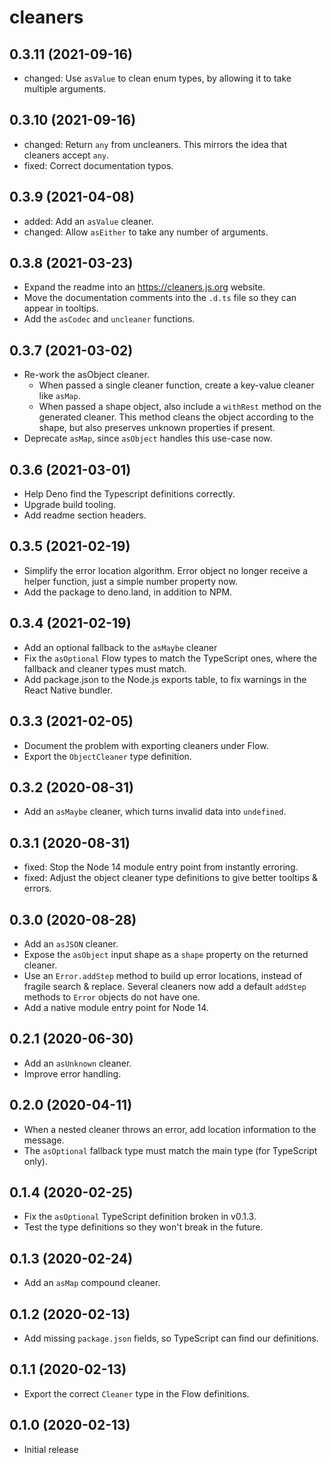 # cleaners

## 0.3.11 (2021-09-16)

- changed: Use `asValue` to clean enum types, by allowing it to take multiple arguments.

## 0.3.10 (2021-09-16)

- changed: Return `any` from uncleaners. This mirrors the idea that cleaners accept `any`.
- fixed: Correct documentation typos.

## 0.3.9 (2021-04-08)

- added: Add an `asValue` cleaner.
- changed: Allow `asEither` to take any number of arguments.

## 0.3.8 (2021-03-23)

- Expand the readme into an https://cleaners.js.org website.
- Move the documentation comments into the `.d.ts` file so they can appear in tooltips.
- Add the `asCodec` and `uncleaner` functions.

## 0.3.7 (2021-03-02)

- Re-work the asObject cleaner.
  - When passed a single cleaner function, create a key-value cleaner like `asMap`.
  - When passed a shape object, also include a `withRest` method on the generated cleaner. This method cleans the object according to the shape, but also preserves unknown properties if present.
- Deprecate `asMap`, since `asObject` handles this use-case now.

## 0.3.6 (2021-03-01)

- Help Deno find the Typescript definitions correctly.
- Upgrade build tooling.
- Add readme section headers.

## 0.3.5 (2021-02-19)

- Simplify the error location algorithm. Error object no longer receive a helper function, just a simple number property now.
- Add the package to deno.land, in addition to NPM.

## 0.3.4 (2021-02-19)

- Add an optional fallback to the `asMaybe` cleaner
- Fix the `asOptional` Flow types to match the TypeScript ones, where the fallback and cleaner types must match.
- Add package.json to the Node.js exports table, to fix warnings in the React Native bundler.

## 0.3.3 (2021-02-05)

- Document the problem with exporting cleaners under Flow.
- Export the `ObjectCleaner` type definition.

## 0.3.2 (2020-08-31)

- Add an `asMaybe` cleaner, which turns invalid data into `undefined`.

## 0.3.1 (2020-08-31)

- fixed: Stop the Node 14 module entry point from instantly erroring.
- fixed: Adjust the object cleaner type definitions to give better tooltips & errors.

## 0.3.0 (2020-08-28)

- Add an `asJSON` cleaner.
- Expose the `asObject` input shape as a `shape` property on the returned cleaner.
- Use an `Error.addStep` method to build up error locations, instead of fragile search & replace. Several cleaners now add a default `addStep` methods to `Error` objects do not have one.
- Add a native module entry point for Node 14.

## 0.2.1 (2020-06-30)

- Add an `asUnknown` cleaner.
- Improve error handling.

## 0.2.0 (2020-04-11)

- When a nested cleaner throws an error, add location information to the message.
- The `asOptional` fallback type must match the main type (for TypeScript only).

## 0.1.4 (2020-02-25)

- Fix the `asOptional` TypeScript definition broken in v0.1.3.
- Test the type definitions so they won't break in the future.

## 0.1.3 (2020-02-24)

- Add an `asMap` compound cleaner.

## 0.1.2 (2020-02-13)

- Add missing `package.json` fields, so TypeScript can find our definitions.

## 0.1.1 (2020-02-13)

- Export the correct `Cleaner` type in the Flow definitions.

## 0.1.0 (2020-02-13)

- Initial release
